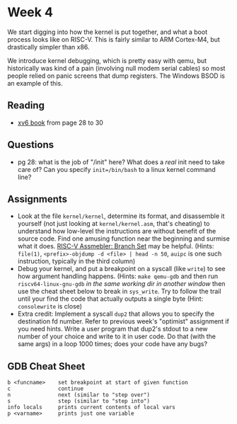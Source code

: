 # Week 4

We start digging into how the kernel is put together, and what a boot process
looks like on RISC-V.  This is fairly similar to ARM Cortex-M4, but drastically
simpler than x86.

We introduce kernel debugging, which is pretty easy with qemu, but historically
was kind of a pain (involving null modem serial cables) so most people relied
on panic screens that dump registers.  The Windows BSOD is an example of this.

## Reading

* [xv6 book](https://pdos.csail.mit.edu/6.1810/2024/xv6/book-riscv-rev4.pdf) from page 28 to 30

## Questions

* pg 28: what is the job of "/init" here?  What does a *real* init need to take
  care of?  Can you specify `init=/bin/bash` to a linux kernel command line?

## Assignments

* Look at the file `kernel/kernel`, determine its format, and disassemble it
  yourself (not just looking at `kernel/kernel.asm`, that's cheating) to
  understand how low-level the instructions are without benefit of the source
  code.  Find one amusing function near the beginning and surmise what it does.
  [RISC-V Assmebler: Branch Set](https://projectf.io/posts/riscv-branch-set/#program-counter)
  may be helpful.  (Hints: `file(1)`, `<prefix>-objdump -d <file> | head -n
  50`, `auipc` is one such instruction, typically in the third column)
* Debug your kernel, and put a breakpoint on a syscall (like `write`) to see
  how argument handling happens.  (Hints: `make qemu-gdb` and then run
  `riscv64-linux-gnu-gdb` *in the same working dir in another window* then use
  the cheat sheet below to break in `sys_write`.  Try to follow the trail until
  your find the code that actually outputs a single byte (Hint: `consolewrite`
  is close)
* Extra credit: Implement a syscall `dup2` that allows you to specify the
  destination fd number.  Refer to previous week's "optimist" assignment if you
  need hints.  Write a user program that dup2's stdout to a new number of your
  choice and write to it in user code.  Do that (with the same args) in a loop
  1000 times; does your code have any bugs?

## GDB Cheat Sheet

```
b <funcname>    set breakpoint at start of given function
c               continue
n               next (similar to "step over")
s               step (similar to "step into")
info locals     prints current contents of local vars
p <varname>     prints just one variable
```
